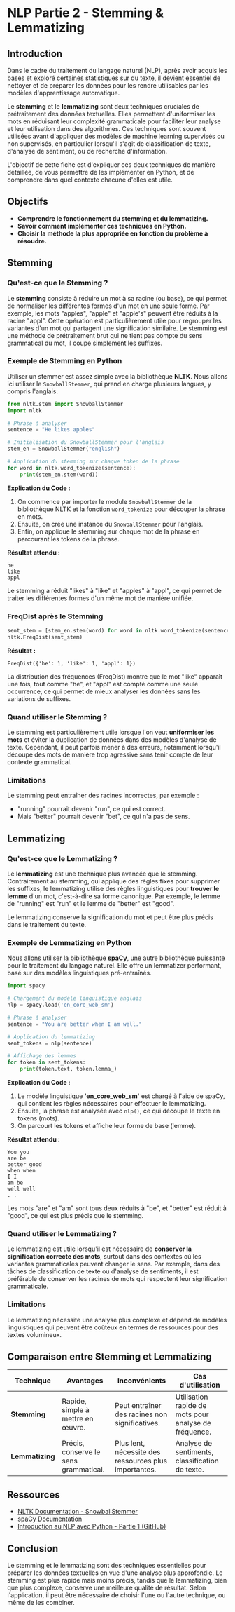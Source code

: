 # NLP Partie 2 - Stemming & Lemmatizing

## Introduction

Dans le cadre du traitement du langage naturel (NLP), après avoir acquis les bases et exploré certaines statistiques sur du texte, il devient essentiel de nettoyer et de préparer les données pour les rendre utilisables par les modèles d'apprentissage automatique.

Le **stemming** et le **lemmatizing** sont deux techniques cruciales de prétraitement des données textuelles. Elles permettent d'uniformiser les mots en réduisant leur complexité grammaticale pour faciliter leur analyse et leur utilisation dans des algorithmes. Ces techniques sont souvent utilisées avant d'appliquer des modèles de machine learning supervisés ou non supervisés, en particulier lorsqu'il s'agit de classification de texte, d'analyse de sentiment, ou de recherche d'information.

L'objectif de cette fiche est d'expliquer ces deux techniques de manière détaillée, de vous permettre de les implémenter en Python, et de comprendre dans quel contexte chacune d'elles est utile.

## Objectifs

- **Comprendre le fonctionnement du stemming et du lemmatizing.**
- **Savoir comment implémenter ces techniques en Python.**
- **Choisir la méthode la plus appropriée en fonction du problème à résoudre.**

## Stemming

### Qu'est-ce que le Stemming ?

Le **stemming** consiste à réduire un mot à sa racine (ou base), ce qui permet de normaliser les différentes formes d'un mot en une seule forme. Par exemple, les mots "apples", "apple" et "apple's" peuvent être réduits à la racine "appl". Cette opération est particulièrement utile pour regrouper les variantes d'un mot qui partagent une signification similaire. Le stemming est une méthode de prétraitement brut qui ne tient pas compte du sens grammatical du mot, il coupe simplement les suffixes. 

### Exemple de Stemming en Python

Utiliser un stemmer est assez simple avec la bibliothèque **NLTK**. Nous allons ici utiliser le `SnowballStemmer`, qui prend en charge plusieurs langues, y compris l'anglais.

```python
from nltk.stem import SnowballStemmer
import nltk

# Phrase à analyser
sentence = "He likes apples"

# Initialisation du SnowballStemmer pour l'anglais
stem_en = SnowballStemmer("english")

# Application du stemming sur chaque token de la phrase
for word in nltk.word_tokenize(sentence):
    print(stem_en.stem(word))
```

**Explication du Code :**

1. On commence par importer le module `SnowballStemmer` de la bibliothèque NLTK et la fonction `word_tokenize` pour découper la phrase en mots.
2. Ensuite, on crée une instance du `SnowballStemmer` pour l'anglais.
3. Enfin, on applique le stemming sur chaque mot de la phrase en parcourant les tokens de la phrase.

**Résultat attendu :**

```
he
like
appl
```

Le stemming a réduit "likes" à "like" et "apples" à "appl", ce qui permet de traiter les différentes formes d'un même mot de manière unifiée.

### FreqDist après le Stemming

```python
sent_stem = [stem_en.stem(word) for word in nltk.word_tokenize(sentence)]
nltk.FreqDist(sent_stem)
```

**Résultat :**

```
FreqDist({'he': 1, 'like': 1, 'appl': 1})
```

La distribution des fréquences (FreqDist) montre que le mot "like" apparaît une fois, tout comme "he", et "appl" est compté comme une seule occurrence, ce qui permet de mieux analyser les données sans les variations de suffixes.

### Quand utiliser le Stemming ?

Le stemming est particulièrement utile lorsque l'on veut **uniformiser les mots** et éviter la duplication de données dans des modèles d'analyse de texte. Cependant, il peut parfois mener à des erreurs, notamment lorsqu'il découpe des mots de manière trop agressive sans tenir compte de leur contexte grammatical.

### Limitations

Le stemming peut entraîner des racines incorrectes, par exemple :
- "running" pourrait devenir "run", ce qui est correct.
- Mais "better" pourrait devenir "bet", ce qui n'a pas de sens.

## Lemmatizing

### Qu'est-ce que le Lemmatizing ?

Le **lemmatizing** est une technique plus avancée que le stemming. Contrairement au stemming, qui applique des règles fixes pour supprimer les suffixes, le lemmatizing utilise des règles linguistiques pour **trouver le lemme** d'un mot, c'est-à-dire sa forme canonique. Par exemple, le lemme de "running" est "run" et le lemme de "better" est "good".

Le lemmatizing conserve la signification du mot et peut être plus précis dans le traitement du texte.

### Exemple de Lemmatizing en Python

Nous allons utiliser la bibliothèque **spaCy**, une autre bibliothèque puissante pour le traitement du langage naturel. Elle offre un lemmatizer performant, basé sur des modèles linguistiques pré-entraînés.

```python
import spacy

# Chargement du modèle linguistique anglais
nlp = spacy.load('en_core_web_sm')

# Phrase à analyser
sentence = "You are better when I am well."

# Application du lemmatizing
sent_tokens = nlp(sentence)

# Affichage des lemmes
for token in sent_tokens:
    print(token.text, token.lemma_)
```

**Explication du Code :**

1. Le modèle linguistique **'en_core_web_sm'** est chargé à l'aide de spaCy, qui contient les règles nécessaires pour effectuer le lemmatizing.
2. Ensuite, la phrase est analysée avec `nlp()`, ce qui découpe le texte en tokens (mots).
3. On parcourt les tokens et affiche leur forme de base (lemme).

**Résultat attendu :**

```
You you
are be
better good
when when
I I
am be
well well
. .
```

Les mots "are" et "am" sont tous deux réduits à "be", et "better" est réduit à "good", ce qui est plus précis que le stemming.

### Quand utiliser le Lemmatizing ?

Le lemmatizing est utile lorsqu'il est nécessaire de **conserver la signification correcte des mots**, surtout dans des contextes où les variantes grammaticales peuvent changer le sens. Par exemple, dans des tâches de classification de texte ou d'analyse de sentiments, il est préférable de conserver les racines de mots qui respectent leur signification grammaticale.

### Limitations

Le lemmatizing nécessite une analyse plus complexe et dépend de modèles linguistiques qui peuvent être coûteux en termes de ressources pour des textes volumineux.

## Comparaison entre Stemming et Lemmatizing

| Technique      | Avantages                              | Inconvénients                                   | Cas d'utilisation                                      |
|----------------|----------------------------------------|------------------------------------------------|--------------------------------------------------------|
| **Stemming**   | Rapide, simple à mettre en œuvre.      | Peut entraîner des racines non significatives.  | Utilisation rapide de mots pour analyse de fréquence.  |
| **Lemmatizing**| Précis, conserve le sens grammatical.  | Plus lent, nécessite des ressources plus importantes. | Analyse de sentiments, classification de texte.        |

## Ressources

- [NLTK Documentation - SnowballStemmer](https://www.nltk.org/nltk_data/)
- [spaCy Documentation](https://spacy.io/)
- [Introduction au NLP avec Python - Partie 1 (GitHub)](https://github.com/moncompte/Tools-Tech/blob/main/NLP_Part1.md)

## Conclusion

Le stemming et le lemmatizing sont des techniques essentielles pour préparer les données textuelles en vue d'une analyse plus approfondie. Le stemming est plus rapide mais moins précis, tandis que le lemmatizing, bien que plus complexe, conserve une meilleure qualité de résultat. Selon l'application, il peut être nécessaire de choisir l'une ou l'autre technique, ou même de les combiner.
